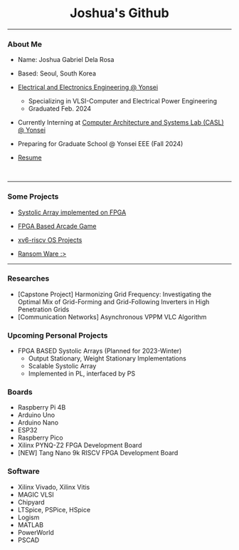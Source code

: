 <div>

<h1 align="center"> Joshua's Github </h1>
<p align="center">

</p>  


---  




### About Me
- Name: Joshua Gabriel Dela Rosa 

- Based: Seoul, South Korea

- [Electrical and Electronics Engineering @ Yonsei](https://ee.yonsei.ac.kr)
  - Specializing in VLSI-Computer and Electrical Power Engineering
  - Graduated Feb. 2024

- Currently Interning at [Computer Architecture and Systems Lab (CASL) @ Yonsei](https://casl.yonsei.ac.kr)
 
- Preparing for Graduate School @ Yonsei EEE (Fall 2024)

- [Resume](https://github.com/dsa-shua/dsa-shua/blob/main/Resume%202024-02.pdf)

<br/>



---


### Some Projects

<p align="center">

</p>  

- [Systolic Array implemented on FPGA](https://github.com/dsa-shua/FPGA-SystolicArray)

- [FPGA Based Arcade Game](https://github.com/dsa-shua/kimochi-penguin)

- [xv6-riscv OS Projects](https://github.com/dsa-shua/xv6-riscv-projects)

- [Ransom Ware :>](https://github.com/dsa-shua/omoshiroii-software)

---

### Researches
- [Capstone Project] Harmonizing Grid Frequency: Investigating the Optimal Mix of Grid-Forming and Grid-Following Inverters in High Penetration Grids 
- [Communication Networks] Asynchronous VPPM VLC Algorithm

###  Upcoming Personal Projects
- FPGA BASED Systolic Arrays (Planned for 2023-Winter)
  - Output Stationary, Weight Stationary Implementations
  - Scalable Systolic Array
  - Implemented in PL, interfaced by PS


### Boards
- Raspberry Pi 4B
- Arduino Uno
- Arduino Nano
- ESP32
- Raspberry Pico
- Xilinx PYNQ-Z2 FPGA Development Board
- [NEW] Tang Nano 9k RISCV FPGA Development Board

### Software
- Xilinx Vivado, Xilinx Vitis
- MAGIC VLSI
- Chipyard
- LTSpice, PSPice, HSpice
- Logism
- MATLAB
- PowerWorld
- PSCAD
  


</div>
